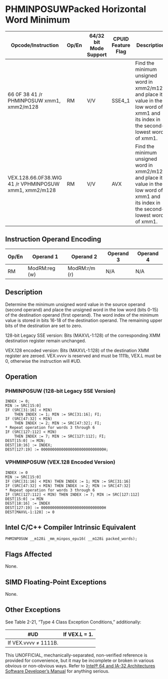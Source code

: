 # PHMINPOSUW**Packed Horizontal Word Minimum**

| Opcode/Instruction                                    | Op/En | 64/32 bit Mode Support | CPUID Feature Flag | Description                                                                                                                              |
| ----------------------------------------------------- | ----- | ---------------------- | ------------------ | ---------------------------------------------------------------------------------------------------------------------------------------- |
| 66 0F 38 41 /r PHMINPOSUW xmm1, xmm2/m128             | RM    | V/V                    | SSE4_1             | Find the minimum unsigned word in xmm2/m128 and place its value in the low word of xmm1 and its index in the second-lowest word of xmm1. |
| VEX.128.66.0F38.WIG 41 /r VPHMINPOSUW xmm1, xmm2/m128 | RM    | V/V                    | AVX                | Find the minimum unsigned word in xmm2/m128 and place its value in the low word of xmm1 and its index in the second-lowest word of xmm1. |

## Instruction Operand Encoding

| Op/En | Operand 1     | Operand 2     | Operand 3 | Operand 4 |
| ----- | ------------- | ------------- | --------- | --------- |
| RM    | ModRM:reg (w) | ModRM:r/m (r) | N/A       | N/A       |

## Description

Determine the minimum unsigned word value in the source operand (second operand) and place the unsigned word in the low word (bits 0-15) of the destination operand (first operand). The word index of the minimum value is stored in bits 16-18 of the destination operand. The remaining upper bits of the destination are set to zero.

128-bit Legacy SSE version: Bits (MAXVL-1:128) of the corresponding XMM destination register remain unchanged.

VEX.128 encoded version: Bits (MAXVL-1:128) of the destination XMM register are zeroed. VEX.vvvv is reserved and must be 1111b, VEX.L must be 0, otherwise the instruction will #​​​UD.

## Operation

### PHMINPOSUW (128-bit Legacy SSE Version)

```
INDEX := 0;
MIN := SRC[15:0]
IF (SRC[31:16] < MIN)
    THEN INDEX := 1; MIN := SRC[31:16]; FI;
IF (SRC[47:32] < MIN)
    THEN INDEX := 2; MIN := SRC[47:32]; FI;
* Repeat operation for words 3 through 6
IF (SRC[127:112] < MIN)
    THEN INDEX := 7; MIN := SRC[127:112]; FI;
DEST[15:0] := MIN;
DEST[18:16] := INDEX;
DEST[127:19] := 0000000000000000000000000000H;

```

### VPHMINPOSUW (VEX.128 Encoded Version)

```
INDEX := 0
MIN := SRC[15:0]
IF (SRC[31:16] < MIN) THEN INDEX := 1; MIN := SRC[31:16]
IF (SRC[47:32] < MIN) THEN INDEX := 2; MIN := SRC[47:32]
* Repeat operation for words 3 through 6
IF (SRC[127:112] < MIN) THEN INDEX := 7; MIN := SRC[127:112]
DEST[15:0] := MIN
DEST[18:16] := INDEX
DEST[127:19] := 0000000000000000000000000000H
DEST[MAXVL-1:128] := 0

```

## Intel C/C++ Compiler Intrinsic Equivalent

```
PHMINPOSUW __m128i _mm_minpos_epu16( __m128i packed_words);

```

## Flags Affected

None.

## SIMD Floating-Point Exceptions

None.

## Other Exceptions

See Table 2-21, “Type 4 Class Exception Conditions,” additionally:

| #​​​UD               | If VEX.L = 1. |
| -------------------- | ------------- |
| If VEX.vvvv ≠ 1111B. |

This UNOFFICIAL, mechanically-separated, non-verified reference is provided for convenience, but it may be
incomplete or broken in various obvious or non-obvious
ways. Refer to [Intel® 64 and IA-32 Architectures Software Developer’s Manual](https://software.intel.com/en-us/download/intel-64-and-ia-32-architectures-sdm-combined-volumes-1-2a-2b-2c-2d-3a-3b-3c-3d-and-4) for anything serious.
